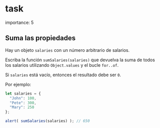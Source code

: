 # task

importance: 5

## Suma las propiedades

Hay un objeto `salaries` con un número arbitrario de salarios.

Escriba la función `sumSalaries(salaries)` que devuelva la suma de todos los salarios utilizando `Object.values` y el bucle `for..of`.

Si `salaries` está vacío, entonces el resultado debe ser `0`.

Por ejemplo:

```javascript
let salaries = {
  "John": 100,
  "Pete": 300,
  "Mary": 250
};

alert( sumSalaries(salaries) ); // 650
```


